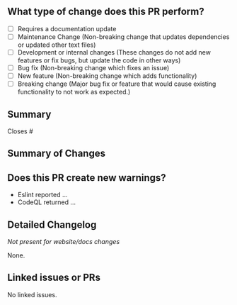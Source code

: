 ## What type of change does this PR perform?

<!-- Add an x in the checkbox to mark it -->

- [ ] Requires a documentation update
- [ ] Maintenance Change (Non-breaking change that updates dependencies or updated other text files)
- [ ] Development or internal changes (These changes do not add new features or fix bugs, but update the code in other ways)
- [ ] Bug fix (Non-breaking change which fixes an issue)
- [ ] New feature (Non-breaking change which adds functionality)
- [ ] Breaking change (Major bug fix or feature that would cause existing functionality to not work as expected.)

<!-- If you are unsure if your code is a breaking change, read this: https://nordicapis.com/what-are-breaking-changes-and-how-do-you-avoid-them -->

## Summary

<!-- Explain the reason for this pr, changes and solution briefly. -->

<!-- Write here -->

Closes # <!-- Remove this if this is not related to an issue -->

## Summary of Changes

<!-- Please explain the changes in this PR and their influence. If this fixes an issue, describe what fixed the issue. -->

<!-- Write here -->

## Does this PR create new warnings?

<!-- Add any new warnings or possible issues that could occur with this PR. -->

- Eslint reported ...
- CodeQL returned ...

<!-- Remove example text! -->

## Detailed Changelog

_Not present for website/docs changes_

<!-- Detailed changelog that may be copied from `CHANGELOG.md` (Only add the items you've added and remove any header with no item.). -->

<!-- ### Added -->
<!-- ### Changed -->
<!-- ### Removed -->

<!-- Default: -->

None.

## Linked issues or PRs

<!-- Include other issues and PRs related to this if any exist.  Use this format: - [ ] #ISSUE_OR_PR -->

<!-- Default: -->

No linked issues.

